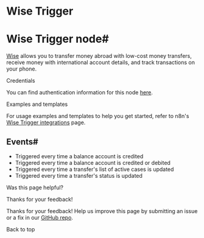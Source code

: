 # Wise Trigger

[ ](https://github.com/n8n-io/n8n-docs/edit/main/docs/integrations/builtin/trigger-nodes/n8n-nodes-base.wisetrigger.md "Edit this page")

# Wise Trigger node#

[Wise](https://wise.com) allows you to transfer money abroad with low-cost money transfers, receive money with international account details, and track transactions on your phone.

Credentials

You can find authentication information for this node [here](../../credentials/wise/).

Examples and templates

For usage examples and templates to help you get started, refer to n8n's [Wise Trigger integrations](https://n8n.io/integrations/wise-trigger/) page.

## Events#

  * Triggered every time a balance account is credited
  * Triggered every time a balance account is credited or debited
  * Triggered every time a transfer's list of active cases is updated
  * Triggered every time a transfer's status is updated 

Was this page helpful? 

Thanks for your feedback! 

Thanks for your feedback! Help us improve this page by submitting an issue or a fix in our [GitHub repo](https://github.com/n8n-io/n8n-docs). 

Back to top 
